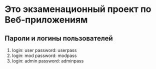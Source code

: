 # Это экзаменационный проект по Веб-приложениям
## Пароли и логины пользователей
1) login: user password: userpass
2) login: mod password: modpass
3) login: admin password: adminpass 
